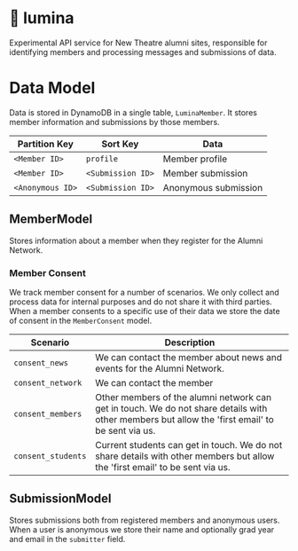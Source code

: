 # :fish_cake: lumina

Experimental API service for New Theatre alumni sites, responsible for identifying members and processing messages and submissions of data.

# Data Model

Data is stored in DynamoDB in a single table, `LuminaMember`. It stores member information and submissions by those members.

| Partition Key    | Sort Key          | Data                 |
| ---------------- | ----------------- | -------------------- |
| `<Member ID>`    | `profile`         | Member profile       |
| `<Member ID>`    | `<Submission ID>` | Member submission    |
| `<Anonymous ID>` | `<Submission ID>` | Anonymous submission |

## MemberModel

Stores information about a member when they register for the Alumni Network.

### Member Consent

We track member consent for a number of scenarios. We only collect and process data for internal purposes and do not share it with third parties.
When a member consents to a specific use of their data we store the date of consent in the `MemberConsent` model.

| Scenario           | Description                                                                                                                                     |
| ------------------ | ----------------------------------------------------------------------------------------------------------------------------------------------- |
| `consent_news`     | We can contact the member about news and events for the Alumni Network.                                                                         |
| `consent_network`  | We can contact the member                                                                                                                       |
| `consent_members`  | Other members of the alumni network can get in touch. We do not share details with other members but allow the 'first email' to be sent via us. |
| `consent_students` | Current students can get in touch. We do not share details with other members but allow the 'first email' to be sent via us.                    |

## SubmissionModel

Stores submissions both from registered members and anonymous users. When a user is anonymous we store their name and optionally grad year and email in the `submitter` field.
